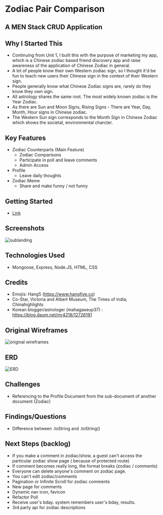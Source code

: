 # Zodiac Pair Comparison

## A MEN Stack CRUD Application

## Why I Started This
- Continuing from Unit 1, I built this with the purpose of marketing my app, which is a Chinese zodiac based friend discovery app and raise awareness of the application of Chinese Zodiac in general.
- A lot of people know their own Western zodiac sign, so I thought it'd be fun to teach new users their Chinese sign in the context of their Western sign.
- People generally know what Chinese Zodiac signs are, rarely do they know they own sign. 
- All astrology shares the same root. The most widely known zodiac is the Year Zodiac. 
- As there are Sun and Moon Signs, Rising Signs - There are Year, Day, Month, Hour signs in Chinese zodiac. 
- The Western Sun sign corresponds to the Month Sign in Chinese Zodiac which shows the societal, environmental charcter. 

## Key Features
- Zodiac Counterparts (Main Feature)
  - Zodiac Comparisons
  - Participate in poll and leave comments
  - Admin Access 
- Profile 
  - Leave daily thoughts
- Zodiac Meme
  - Share and make funny / not funny

## Getting Started
- <a href="zodiac-counterparts.herokuapp.com/">Link</a>


## Screenshots
<img src="https://i.imgur.com/zvXj1S4_d.webp?maxwidth=760&fidelity=grand"  alt="sublanding">

## Technologies Used 
- Mongoose, Express, Node.JS, HTML, CSS

## Credits
- Emojis: Hang5 (https://www.hangfive.co)
- Co-Star, Victoria and Albert Museum, The Times of India, Chinahighlights
- Korean blogger/astrologer (mahagaseup37) : https://blog.daum.net/mr4218/12726191

## Original Wireframes
<img src="https://i.imgur.com/JgpvbD4_d.webp?maxwidth=760&fidelity=grand"  alt="original wireframes">

## ERD
<img src="https://i.imgur.com/wuzG7j0_d.webp?maxwidth=760&fidelity=grand" alt="ERD">

## Challenges
- Referencing to the Profile Document from the sub-document of another document (Zodiac)

## Findings/Questions
- Difference between .toString and .toString()

## Next Steps (backlog)
- If you make a comment in zodiac/show, a guest can't access the particular zodiac show page ( because of protected route)
- If comment becomes really long, the format breaks (zodiac / comments)
- Everyone can delete anyone's comment on zodiac page. 
- You can't edit zodiac/comments
- Pagination or Infinite Scroll for zodiac comments
- New page for comments
- Dynamic nav icon, favicon
- Refactor Poll
- Receive user's bday. system remembers user's bday, results.
- 3rd party api for zodiac descriptions


